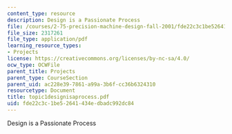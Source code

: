 ```yaml
---
content_type: resource
description: Design is a Passionate Process
file: /courses/2-75-precision-machine-design-fall-2001/fde22c3c1be52641434edbadc992dc84_topic1designisaprocess.pdf
file_size: 2317261
file_type: application/pdf
learning_resource_types:
- Projects
license: https://creativecommons.org/licenses/by-nc-sa/4.0/
ocw_type: OCWFile
parent_title: Projects
parent_type: CourseSection
parent_uid: ac228e39-7861-a99a-3b6f-cc36b6324310
resourcetype: Document
title: topic1designisaprocess.pdf
uid: fde22c3c-1be5-2641-434e-dbadc992dc84
---
```

Design is a Passionate Process